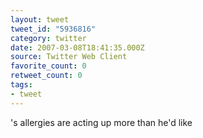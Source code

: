 ```yaml
---
layout: tweet
tweet_id: "5936816"
category: twitter
date: 2007-03-08T18:41:35.000Z
source: Twitter Web Client
favorite_count: 0
retweet_count: 0
tags:
- tweet
---
```


's allergies are acting up more than he'd like
